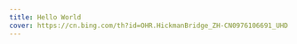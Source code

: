 ```yaml
---
title: Hello World
cover: https://cn.bing.com/th?id=OHR.HickmanBridge_ZH-CN0976106691_UHD.jpg
---
```

